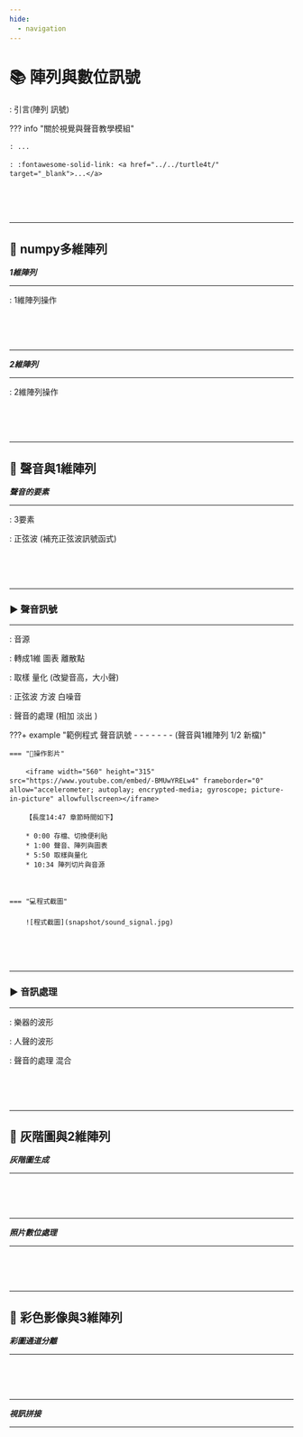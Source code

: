 ```yaml
---
hide:
  - navigation
---
```


# 📚 陣列與數位訊號

: 引言(陣列 訊號)

??? info "關於視覺與聲音教學模組"

    : ...

    : :fontawesome-solid-link: <a href="../../turtle4t/" target="_blank">...</a>

<br/><br/><br/> 



----------------------------

##  📙 numpy多維陣列

***1維陣列*** 

----------------------------

: 1維陣列操作


<br/><br/><br/> 



----------------------------

***2維陣列*** 

----------------------------


: 2維陣列操作

<br/><br/><br/> 

----------------------------

##  📗 聲音與1維陣列 

***聲音的要素*** 

----------------------------

: 3要素

: 正弦波  (補充正弦波訊號函式)

<br/><br/><br/> 

----------------------------

###  ► 聲音訊號 

----------------------------

: 音源

: 轉成1維 圖表  離散點

: 取樣 量化 (改變音高，大小聲)

: 正弦波 方波 白噪音 

: 聲音的處理 (相加 淡出  )


???+ example "範例程式 聲音訊號 - - - - - - - (聲音與1維陣列 1/2 新檔)"

    === "🎦操作影片"
    
        <iframe width="560" height="315" src="https://www.youtube.com/embed/-BMUwYRELw4" frameborder="0" allow="accelerometer; autoplay; encrypted-media; gyroscope; picture-in-picture" allowfullscreen></iframe>

        【長度14:47 章節時間如下】

        * 0:00 存檔、切換便利貼
        * 1:00 聲音、陣列與圖表
        * 5:50 取樣與量化
        * 10:34 陣列切片與音源



    === "💻程式截圖"

        ![程式截圖](snapshot/sound_signal.jpg) 


<br/><br/><br/> 

----------------------------

###  ► 音訊處理 

----------------------------

: 樂器的波形

: 人聲的波形

: 聲音的處理 混合



<br/><br/><br/>

----------------------------


##  📘 灰階圖與2維陣列

***灰階圖生成***

----------------------------



<br/><br/><br/> 

----------------------------

***照片數位處理*** 

----------------------------

<br/><br/><br/>


----------------------------

##  📙 彩色影像與3維陣列

***彩圖通道分離***

----------------------------


<br/><br/><br/>

----------------------------

***視訊拼接*** 

----------------------------

<br/><br/><br/>